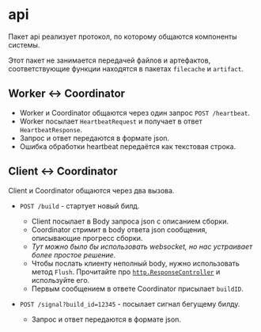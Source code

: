 # api

Пакет api реализует протокол, по которому общаются компоненты системы.

Этот пакет не занимается передачей файлов и артефактов, соответствующие функции находятся в
пакетах `filecache` и `artifact`.

## Worker <-> Coordinator

- Worker и Coordinator общаются через один запрос `POST /heartbeat`.
- Worker посылает `HeartbeatRequest` и получает в ответ `HeartbeatResponse`.
- Запрос и ответ передаются в формате json.
- Ошибка обработки heartbeat передаётся как текстовая строка.

## Client <-> Coordinator

Client и Coordinator общаются через два вызова.

- `POST /build` - стартует новый билд. 
  * Client посылает в Body запроса json c описанием сборки. 
  * Coordinator стримит в body ответа json сообщения, описывающие прогресс сборки.
  * _Тут можно было бы использовать websocket, но нас устраивает более простое решение._
  * Чтобы послать клиенту неполный body, нужно использовать метод `Flush`. 
    Прочитайте про [`http.ResponseController`](https://pkg.go.dev/net/http#ResponseController) и используйте его.
  * Первым сообщением в ответе Coordinator присылает `buildID`.

- `POST /signal?build_id=12345` - посылает сигнал бегущему билду.
  * Запрос и ответ передаются в формате json.
